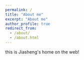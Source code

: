 ```yaml
---
permalink: /
title: "About me"
excerpt: "About me"
author_profile: true
redirect_from: 
  - /about/
  - /about.html
---
```


this is Jiasheng's home on the web!
